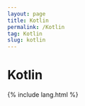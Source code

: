 ```yaml
---
layout: page
title: Kotlin
permalink: /Kotlin
tag: Kotlin
slug: kotlin
---
```


# Kotlin

{% include lang.html %}
